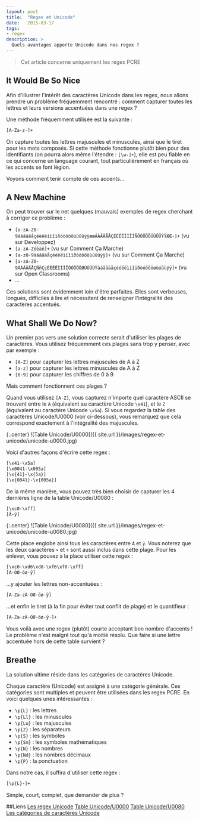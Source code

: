 ```yaml
---
layout: post
title:  "Regex et Unicode"
date:   2015-03-17
tags:
- regex
description: >
  Quels avantages apporte Unicode dans nos regex ?
---
```


> Cet article concerne uniquement les regex PCRE

## It Would Be So Nice

Afin d'illustrer l'intérêt des caractères Unicode dans les regex, nous allons prendre un problème fréquemment rencontré : comment capturer toutes les lettres et leurs versions accentuées dans une regex ?

Une méthode fréquemment utilisée est la suivante :

```sh
[A-Za-z-]+
```

On capture toutes les lettres majuscules et minuscules, ainsi que le tiret pour les mots composés. Si cette méthode fonctionne plutôt bien pour des identifiants (on pourra alors même l'étendre : `[\w-]+`), elle est peu fiable en ce qui concerne un language courant, tout particulièrement en français où les accents se font légion.

Voyons comment tenir compte de ces accents…

## A New Machine

On peut trouver sur le net quelques (mauvais) exemples de regex cherchant à corriger ce problème :

 - `[a-zA-Z0-9áàâäãåçéèêëíìîïñóòôöõúùûüýÿæœÁÀÂÄÃÅÇÉÈÊËÍÌÎÏÑÓÒÔÖÕÚÙÛÜÝŸÆŒ-]+` (vu sur Developpez)
 - `[a-zA-Zéèàê]+` (vu sur Comment Ça Marche)
 - `[a-z0-9àáâãäåçèéêëìíîïðòóôõöùúûüýÿ]+` (vu sur Comment Ça Marche)
 - `[a-zA-Z0-9ÀÁÂÃÄÅÇÑñÇçÈÉÊËÌÍÎÏÒÓÔÕÖØÙÚÛÜÝàáâãäåçèéêëìíîïðòóôõöøùúûüýÿ]+` (vu sur Open Classrooms)
 - …

Ces solutions sont évidemment loin d'être parfaites. Elles sont verbeuses, longues, difficiles à lire et nécessitent de renseigner l'intégralité des caractères accentués.

## What Shall We Do Now?

Un premier pas vers une solution correcte serait d'utiliser les plages de caractères. Vous utilisez fréquemment ces plages sans trop y penser, avec par exemple :

- `[A-Z]` pour capturer les lettres majuscules de A à Z
- `[a-z]` pour capturer les lettres minuscules de A à Z
- `[0-9]` pour capturer les chiffres de 0 à 9

Mais comment fonctionnent ces plages ?

Quand vous utilisez `[A-Z]`, vous capturez n'importe quel caractère ASCII se trouvant entre le `A` (équivalent au caractère Unicode `\x41`), et le `Z` (équivalent au caractère Unicode `\x5a`). Si vous regardez la table des caractères Unicode/U0000 (voir ci-dessous), vous remarquez que cela correspond exactement à l'intégralité des majuscules.

{:.center}
![Table Unicode/U0000]({{ site.url }}/images/regex-et-unicode/unicode-u0000.jpg)

Voici d'autres façons d'écrire cette regex :

```sh
[\x41-\x5a]
[\x0041-\x005a]
[\x{41}-\x{5a}]
[\x{0041}-\x{005a}]
```

De la même manière, vous pouvez très bien choisir de capturer les 4 dernières ligne de la table Unicode/U0080 :

```sh
[\xc0-\xff]
[À-ÿ]
```

{:.center}
![Table Unicode/U0080]({{ site.url }}/images/regex-et-unicode/unicode-u0080.jpg)

Cette place englobe ainsi tous les caractères entre `À` et `ÿ`. Vous noterez que les deux caractères `×` et `÷` sont aussi inclus dans cette plage. Pour les enlever, vous pouvez à la place utiliser cette regex :

```sh
[\xc0-\xd6\xd8-\xf6\xf8-\xff]
[À-ÖØ-öø-ÿ]
```

…y ajouter les lettres non-accentuées :

```sh
[A-Za-zÀ-ÖØ-öø-ÿ]
```

…et enfin le tiret (à la fin pour éviter tout conflit de plage) et le quantifieur :

```sh
[A-Za-zÀ-ÖØ-öø-ÿ-]+
```

Vous voilà avec une regex (plutôt) courte acceptant bon nombre d'accents !
Le problème n'est malgré tout qu'à moitié résolu. Que faire si une lettre accentuée hors de cette table survient ?

## Breathe

La solution ultime réside dans les catégories de caractères Unicode.

Chaque caractère (Unicode) est assigné à une catégorie générale. Ces catégories sont multiples et peuvent être utilisées dans les regex PCRE. En voici quelques unes intéressantes :

- `\p{L}` : les lettres
- `\p{Ll}` : les minuscules
- `\p{Lu}` : les majuscules
- `\p{Z}` : les séparateurs
- `\p{S}` : les symboles
- `\p{Sm}` : les symboles mathématiques
- `\p{N}` : les nombres
- `\p{Nd}` : les nombres décimaux
- `\p{P}` : la ponctuation

Dans notre cas, il suffira d'utiliser cette regex :

```sh
[\p{L}-]+
```

Simple, court, complet, que demander de plus ?

##Liens
[Les regex Unicode](https://www.regular-expressions.info/unicode.html)
[Table Unicode/U0000](https://fr.wikipedia.org/wiki/Table_des_caract%C3%A8res_Unicode/U0000)
[Table Unicode/U0080](https://fr.wikipedia.org/wiki/Table_des_caract%C3%A8res_Unicode/U0080)
[Les catégories de caractères Unicode](https://en.wikipedia.org/wiki/Unicode_character_property#General_Category)
